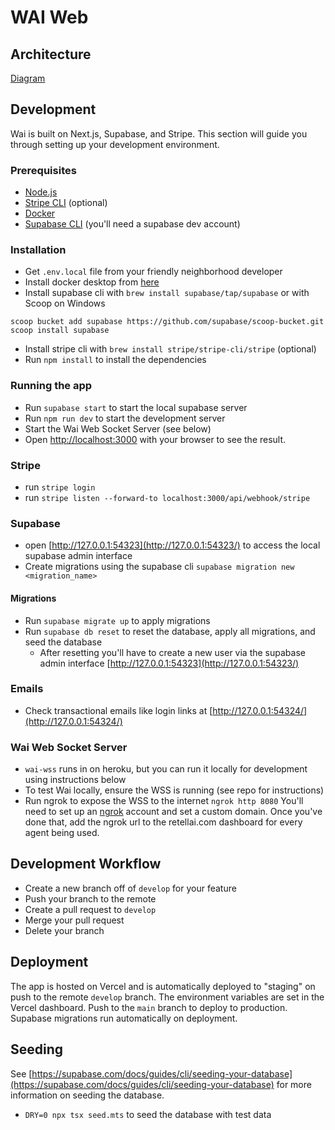 # WAI Web

## Architecture
[Diagram](https://s.icepanel.io/W7ywJJ89DYtzBE/50WS)

## Development

Wai is built on Next.js, Supabase, and Stripe. This section will guide you through setting up your development environment.

### Prerequisites

- [Node.js](https://nodejs.org/en/)
- [Stripe CLI](https://stripe.com/docs/stripe-cli) (optional)
- [Docker](https://www.docker.com/products/docker-desktop)
- [Supabase CLI](https://supabase.io/docs/guides/cli) (you'll need a supabase dev account)

### Installation

- Get `.env.local` file from your friendly neighborhood developer
- Install docker desktop from [here](https://www.docker.com/products/docker-desktop)
- Install supabase cli with `brew install supabase/tap/supabase` or with Scoop on Windows
```
scoop bucket add supabase https://github.com/supabase/scoop-bucket.git
scoop install supabase
```
- Install stripe cli with `brew install stripe/stripe-cli/stripe` (optional)
- Run `npm install` to install the dependencies

### Running the app

- Run `supabase start` to start the local supabase server
- Run `npm run dev` to start the development server
- Start the Wai Web Socket Server (see below)
- Open [http://localhost:3000](http://localhost:3000) with your browser to see the result.

### Stripe

- run `stripe login`
- run `stripe listen --forward-to localhost:3000/api/webhook/stripe`

### Supabase

- open [http://127.0.0.1:54323](http://127.0.0.1:54323/) to access the local supabase admin interface
- Create migrations using the supabase cli `supabase migration new <migration_name>`

#### Migrations

- Run `supabase migrate up` to apply migrations
- Run `supabase db reset` to reset the database, apply all migrations, and seed the database
  - After resetting you'll have to create a new user via the supabase admin interface [http://127.0.0.1:54323](http://127.0.0.1:54323/)

### Emails
- Check transactional emails like login links at [http://127.0.0.1:54324/](http://127.0.0.1:54324/)

### Wai Web Socket Server
- `wai-wss` runs in on heroku, but you can run it locally for development using instructions below
- To test Wai locally, ensure the WSS is running (see repo for instructions)
- Run ngrok to expose the WSS to the internet `ngrok http 8080` You'll need to set up an [ngrok](https://ngrok.com/) account and set a custom domain. Once you've done that, add the ngrok url to the retellai.com dashboard for every agent being used.

## Development Workflow
- Create a new branch off of `develop` for your feature
- Push your branch to the remote
- Create a pull request to `develop`
- Merge your pull request
- Delete your branch

## Deployment
The app is hosted on Vercel and is automatically deployed to "staging" on push to the remote `develop` branch. The environment variables are set in the Vercel dashboard. Push to the `main` branch to deploy to production. Supabase migrations run automatically on deployment.

## Seeding
See [https://supabase.com/docs/guides/cli/seeding-your-database](https://supabase.com/docs/guides/cli/seeding-your-database) for more information on seeding the database.

- `DRY=0 npx tsx seed.mts` to seed the database with test data
